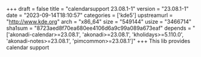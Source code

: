 +++
draft = false
title = "calendarsupport 23.08.1-1"
version = "23.08.1-1"
date = "2023-09-14T18:10:57"
categories = ['kde5']
upstreamurl = "http://www.kde.org"
arch = "x86_64"
size = "549144"
usize = "3466714"
sha1sum = "8723aed8f70ea680ee4106d6a9c99a089a673eaf"
depends = "['akonadi-calendar>=23.08.1', 'akonadi>=23.08.1', 'kholidays>=5.110.0', 'akonadi-notes>=23.08.1', 'pimcommon>=23.08.1']"
+++
This lib provides calendar support